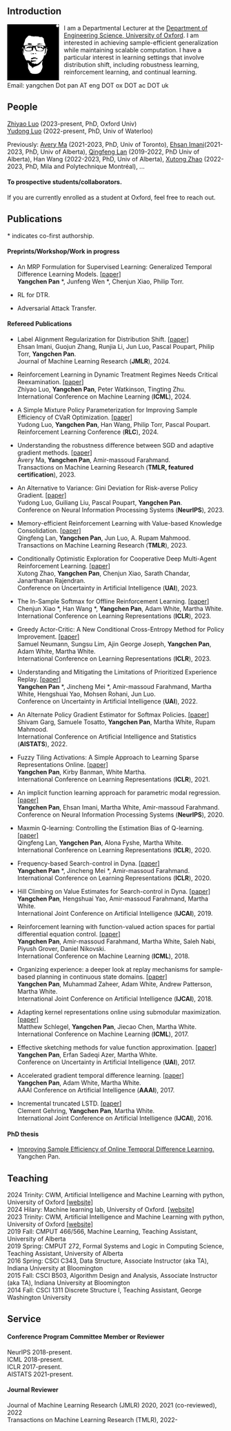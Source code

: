                                          
       
## Introduction

<img align="left" width="120" height="130" style="margin-right: 0.8em" src="images/Yangchen-website.png">

I am a Departmental Lecturer at the [Department of Engineering Science, University of Oxford](https://eng.ox.ac.uk/people/yangchen-pan/). I am interested in achieving sample-efficient generalization while maintaining scalable computation. I have a particular interest in learning settings that involve distribution shift, including robustness learning, reinforcement learning, and continual learning.

Email: yangchen Dot pan AT eng DOT ox DOT ac DOT uk
  
## People

[Zhiyao Luo](https://eng.ox.ac.uk/people/zhiyao-luo/) (2023-present, PhD, Oxford Univ)  
[Yudong Luo](http://miyunluo.com/) (2022-present, PhD, Univ of Waterloo)  

Previously: [Avery Ma](http://averyma.com/) (2021-2023, PhD, Univ of Toronto), [Ehsan Imani](https://ehsanei.github.io/)(2021-2023, PhD, Univ of Alberta), [Qingfeng Lan](https://lancelqf.github.io/about/) (2019-2022, PhD Univ of Alberta), Han Wang (2022-2023, PhD, Univ of Alberta), [Xutong Zhao](https://tongtongx.github.io/) (2022-2023, PhD, Mila and Polytechnique Montréal), ... 

#### To prospective students/collaborators. 

If you are currently enrolled as a student at Oxford, feel free to reach out. 

## Publications

\* indicates co-first authorship.

#### Preprints/Workshop/Work in progress

- An MRP Formulation for Supervised Learning: Generalized Temporal Difference Learning Models. [[paper]](https://arxiv.org/pdf/2404.15518.pdf)  
  **Yangchen Pan** *, Junfeng Wen *, Chenjun Xiao, Philip Torr.
  
- RL for DTR.

- Adversarial Attack Transfer.

#### Refereed Publications

- Label Alignment Regularization for Distribution Shift. [[paper]](https://arxiv.org/abs/2211.14960)  
  Ehsan Imani, Guojun Zhang, Runjia Li, Jun Luo, Pascal Poupart, Philip Torr, **Yangchen Pan**.  
  Journal of Machine Learning Research (**JMLR**), 2024.

- Reinforcement Learning in Dynamic Treatment Regimes Needs Critical Reexamination. [[paper]](https://arxiv.org/abs/2405.18556)  
  Zhiyao Luo, **Yangchen Pan**, Peter Watkinson, Tingting Zhu.  
  International Conference on Machine Learning (**ICML**), 2024.
    
- A Simple Mixture Policy Parameterization for Improving Sample Efficiency of CVaR Optimization. [[paper]](https://arxiv.org/pdf/2403.11062.pdf)  
  Yudong Luo, **Yangchen Pan**, Han Wang, Philip Torr, Pascal Poupart.  
  Reinforcement Learning Conference (**RLC**), 2024. 

- Understanding the robustness difference between SGD and adaptive gradient methods. [[paper]](https://openreview.net/pdf?id=ed8SkMdYFT)  
  Avery Ma, **Yangchen Pan**, Amir-massoud Farahmand.  
  Transactions on Machine Learning Research (**TMLR, featured certification**), 2023. 

- An Alternative to Variance: Gini Deviation for Risk-averse Policy Gradient. [[paper]](https://arxiv.org/pdf/2307.08873.pdf)  
  Yudong Luo, Guiliang Liu, Pascal Poupart, **Yangchen Pan**.  
  Conference on Neural Information Processing Systems (**NeurIPS**), 2023.
     
- Memory-efficient Reinforcement Learning with Value-based Knowledge Consolidation. [[paper]](https://arxiv.org/abs/2205.10868)  
  Qingfeng Lan, **Yangchen Pan**, Jun Luo, A. Rupam Mahmood.  
  Transactions on Machine Learning Research (**TMLR**), 2023. 
  
- Conditionally Optimistic Exploration for Cooperative Deep Multi-Agent Reinforcement Learning. [[paper]](https://arxiv.org/abs/2303.09032)  
  Xutong Zhao, **Yangchen Pan**, Chenjun Xiao, Sarath Chandar, Janarthanan Rajendran.   
  Conference on Uncertainty in Artificial Intelligence (**UAI**), 2023. 
   
- The In-Sample Softmax for Offline Reinforcement Learning. [[paper]](https://openreview.net/forum?id=u-RuvyDYqCM)  
  Chenjun Xiao *, Han Wang *, **Yangchen Pan**, Adam White, Martha White.  
  International Conference on Learning Representations (**ICLR**), 2023.
   
- Greedy Actor-Critic: A New Conditional Cross-Entropy Method for Policy Improvement. [[paper]](https://openreview.net/forum?id=eSQh8rG8Oa)   
  Samuel Neumann, Sungsu Lim, Ajin George Joseph, **Yangchen Pan**, Adam White, Martha White.  
  International Conference on Learning Representations (**ICLR**), 2023.
   
- Understanding and Mitigating the Limitations of Prioritized Experience Replay. [[paper]](https://openreview.net/pdf?id=HBlNGvIicg9)  
   **Yangchen Pan** *, Jincheng Mei *, Amir-massoud Farahmand, Martha White, Hengshuai Yao, Mohsen Rohani, Jun Luo.   
  Conference on Uncertainty in Artificial Intelligence (**UAI**), 2022.
   
- An Alternate Policy Gradient Estimator for Softmax Policies. [[paper]](https://arxiv.org/pdf/2112.11622.pdf)  
  Shivam Garg, Samuele Tosatto, **Yangchen Pan**, Martha White, Rupam Mahmood.  
  International Conference on Artificial Intelligence and Statistics (**AISTATS**), 2022.

- Fuzzy Tiling Activations: A Simple Approach to Learning Sparse Representations Online. [[paper]](https://openreview.net/forum?id=zElset1Klrp)  
  **Yangchen Pan**, Kirby Banman, White Martha.  
  International Conference on Learning Representations (**ICLR**), 2021.

- An implicit function learning approach for parametric modal regression. [[paper]](https://arxiv.org/abs/2002.06195)  
  **Yangchen Pan**, Ehsan Imani, Martha White, Amir-massoud Farahmand.  
  Conference on Neural Information Processing Systems (**NeurIPS**), 2020.

- Maxmin Q-learning: Controlling the Estimation Bias of Q-learning. [[paper]](https://openreview.net/forum?id=Bkg0u3Etwr)  
  Qingfeng Lan, **Yangchen Pan**, Alona Fyshe, Martha White.  
  International Conference on Learning Representations (**ICLR**), 2020.

- Frequency-based Search-control in Dyna. [[paper]](https://openreview.net/forum?id=B1gskyStwr)  
  **Yangchen Pan** *, Jincheng Mei *, Amir-massoud Farahmand.  
  International Conference on Learning Representations (**ICLR**), 2020.

- Hill Climbing on Value Estimates for Search-control in Dyna. [[paper]](https://arxiv.org/abs/1906.07791)  
  **Yangchen Pan**, Hengshuai Yao, Amir-massoud Farahmand, Martha White.  
  International Joint Conference on Artificial Intelligence (**IJCAI**), 2019.

- Reinforcement learning with function-valued action spaces for partial differential equation control. [[paper]](https://arxiv.org/abs/1806.06931)  
  **Yangchen Pan**, Amir-massoud Farahmand, Martha White, Saleh Nabi, Piyush Grover, Daniel Nikovski.  
  International Conference on Machine Learning (**ICML**), 2018.

- Organizing experience: a deeper look at replay mechanisms for sample-based planning in continuous state domains. [[paper]](https://arxiv.org/abs/1806.04624)  
  **Yangchen Pan**, Muhammad Zaheer, Adam White, Andrew Patterson, Martha White.  
  International Joint Conference on Artificial Intelligence (**IJCAI**), 2018.

- Adapting kernel representations online using submodular maximization. [[paper]](http://proceedings.mlr.press/v70/schlegel17a.html)  
  Matthew Schlegel, **Yangchen Pan**, Jiecao Chen, Martha White.  
  International Conference on Machine Learning (**ICML**), 2017.

- Effective sketching methods for value function approximation. [[paper]](https://arxiv.org/abs/1708.01298)  
  **Yangchen Pan**, Erfan Sadeqi Azer, Martha White.  
  Conference on Uncertainty in Artificial Intelligence (**UAI**), 2017.

- Accelerated gradient temporal difference learning. [[paper]](https://arxiv.org/abs/1611.09328)  
  **Yangchen Pan**, Adam White, Martha White.  
  AAAI Conference on Artificial Intelligence (**AAAI**), 2017.

- Incremental truncated LSTD. [[paper]](https://arxiv.org/abs/1511.08495)  
  Clement Gehring, **Yangchen Pan**, Martha White.  
  International Joint Conference on Artificial Intelligence (**IJCAI**), 2016.

#### PhD thesis

- [Improving Sample Efficiency of Online Temporal Difference Learning.](https://era.library.ualberta.ca/items/11f33d25-086e-493c-bdae-b0e364fd786a) Yangchen Pan.

## Teaching

2024 Trinity: CWM, Artificial Intelligence and Machine Learning with python, University of Oxford [[website]](https://yannickycpan.github.io/oxford-engs-AIML-cwm/)  
2024 Hilary: Machine learning lab, University of Oxford. [[website]]()  
2023 Trinity: CWM, Artificial Intelligence and Machine Learning with python, University of Oxford [[website]](https://yannickycpan.github.io/oxford-engs-AIML-cwm/)  
2019 Fall: CMPUT 466/566, Machine Learning, Teaching Assistant, University of Alberta  
2019 Spring: CMPUT 272, Formal Systems and Logic in Computing Science, Teaching Assistant, University of Alberta  
2016 Spring: CSCI C343, Data Structure, Associate Instructor (aka TA), Indiana University at Bloomington  
2015 Fall: CSCI B503, Algorithm Design and Analysis, Associate Instructor (aka TA), Indiana University at Bloomington  
2014 Fall: CSCI 1311 Discrete Structure I, Teaching Assistant, George Washington University

## Service

#### Conference Program Committee Member or Reviewer

NeurIPS 2018-present.  
ICML 2018-present.  
ICLR 2017-present.  
AISTATS 2021-present.  

#### Journal Reviewer

Journal of Machine Learning Research (JMLR) 2020, 2021 (co-reviewed), 2022  
Transactions on Machine Learning Research (TMLR), 2022-
